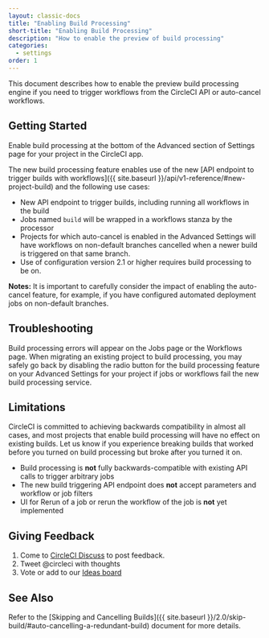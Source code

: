 ```yaml
---
layout: classic-docs
title: "Enabling Build Processing"
short-title: "Enabling Build Processing"
description: "How to enable the preview of build processing"
categories:
  - settings
order: 1
---
```

This document describes how to enable the preview build processing engine if you need to trigger workflows from the CircleCI API or auto-cancel workflows.

## Getting Started

Enable build processing at the bottom of the Advanced section of Settings page for your project in the CircleCI app.

The new build processing feature enables use of the new [API endpoint to trigger builds with workflows]({{ site.baseurl }}/api/v1-reference/#new-project-build) and the following use cases:

- New API endpoint to trigger builds, including running all workflows in the build
- Jobs named `build` will be wrapped in a workflows stanza by the processor
- Projects for which auto-cancel is enabled in the Advanced Settings will have workflows on non-default branches cancelled when a newer build is triggered on that same branch. 
- Use of configuration version 2.1 or higher requires build processing to be on.

**Notes:** It is important to carefully consider the impact of enabling the auto-cancel feature, for example, if you have configured automated deployment jobs on non-default branches.

## Troubleshooting

Build processing errors will appear on the Jobs page or the Workflows page. When migrating an existing project to build processing, you may safely go back by disabling the radio button for the build processing feature on your Advanced Settings for your project if jobs or workflows fail the new build processing service.

## Limitations

CircleCI is committed to achieving backwards compatibility in almost all cases, and most projects that enable build processing will have no effect on existing builds. Let us know if you experience breaking builds that worked before you turned on build processing but broke after you turned it on.

- Build processing is **not** fully backwards-compatible with existing API calls to trigger arbitrary jobs
- The new build triggering API endpoint does **not** accept parameters and workflow or job filters
- UI for Rerun of a job or rerun the workflow of the job is **not** yet implemented

## Giving Feedback

1. Come to [CircleCI Discuss](https://discuss.circleci.com/t/2-1-config-and-build-processing/24102) to post feedback.
2. Tweet @circleci with thoughts
3. Vote or add to our [Ideas board](https://circleci.com/ideas/)

## See Also

Refer to the [Skipping and Cancelling Builds]({{ site.baseurl }}/2.0/skip-build/#auto-cancelling-a-redundant-build) document for more details.